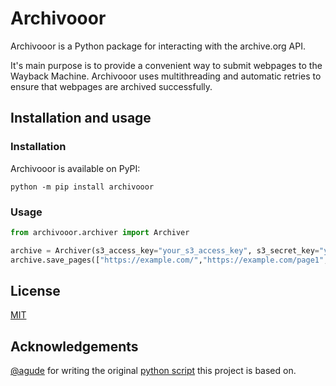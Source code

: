 # Archivooor

Archivooor is a Python package for interacting with the archive.org API.
  
It's main purpose is to provide a convenient way to submit webpages to the Wayback Machine.
Archivooor uses multithreading and automatic retries to ensure that webpages are archived successfully.

## Installation and usage
### Installation
Archivooor is available on PyPI:

`python -m pip install archivooor`

### Usage

```python
from archivooor.archiver import Archiver

archive = Archiver(s3_access_key="your_s3_access_key", s3_secret_key="your_s3_secret_key")
archive.save_pages(["https://example.com/","https://example.com/page1","https://example.com/page2"])

```
## License
[MIT](https://github.com/Barabazs/archivooor/blob/main/LICENSE)

## Acknowledgements
[@agude](https://github.com/agude) for writing the original [python script](https://github.com/agude/wayback-machine-archiver) this project is based on.